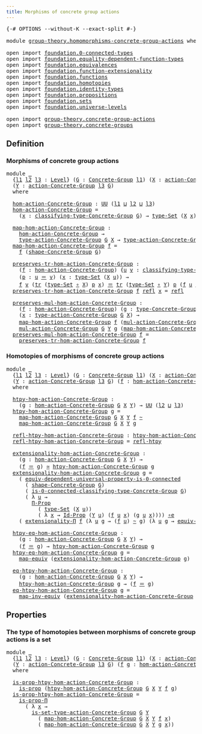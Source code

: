 ```yaml
---
title: Morphisms of concrete group actions
---
```


<pre class="Agda"><a id="61" class="Symbol">{-#</a> <a id="65" class="Keyword">OPTIONS</a> <a id="73" class="Pragma">--without-K</a> <a id="85" class="Pragma">--exact-split</a> <a id="99" class="Symbol">#-}</a>

<a id="104" class="Keyword">module</a> <a id="111" href="group-theory.homomorphisms-concrete-group-actions.html" class="Module">group-theory.homomorphisms-concrete-group-actions</a> <a id="161" class="Keyword">where</a>

<a id="168" class="Keyword">open</a> <a id="173" class="Keyword">import</a> <a id="180" href="foundation.0-connected-types.html" class="Module">foundation.0-connected-types</a>
<a id="209" class="Keyword">open</a> <a id="214" class="Keyword">import</a> <a id="221" href="foundation.equality-dependent-function-types.html" class="Module">foundation.equality-dependent-function-types</a>
<a id="266" class="Keyword">open</a> <a id="271" class="Keyword">import</a> <a id="278" href="foundation.equivalences.html" class="Module">foundation.equivalences</a>
<a id="302" class="Keyword">open</a> <a id="307" class="Keyword">import</a> <a id="314" href="foundation.function-extensionality.html" class="Module">foundation.function-extensionality</a>
<a id="349" class="Keyword">open</a> <a id="354" class="Keyword">import</a> <a id="361" href="foundation.functions.html" class="Module">foundation.functions</a>
<a id="382" class="Keyword">open</a> <a id="387" class="Keyword">import</a> <a id="394" href="foundation.homotopies.html" class="Module">foundation.homotopies</a>
<a id="416" class="Keyword">open</a> <a id="421" class="Keyword">import</a> <a id="428" href="foundation.identity-types.html" class="Module">foundation.identity-types</a>
<a id="454" class="Keyword">open</a> <a id="459" class="Keyword">import</a> <a id="466" href="foundation.propositions.html" class="Module">foundation.propositions</a>
<a id="490" class="Keyword">open</a> <a id="495" class="Keyword">import</a> <a id="502" href="foundation.sets.html" class="Module">foundation.sets</a>
<a id="518" class="Keyword">open</a> <a id="523" class="Keyword">import</a> <a id="530" href="foundation.universe-levels.html" class="Module">foundation.universe-levels</a>

<a id="558" class="Keyword">open</a> <a id="563" class="Keyword">import</a> <a id="570" href="group-theory.concrete-group-actions.html" class="Module">group-theory.concrete-group-actions</a>
<a id="606" class="Keyword">open</a> <a id="611" class="Keyword">import</a> <a id="618" href="group-theory.concrete-groups.html" class="Module">group-theory.concrete-groups</a>
</pre>
## Definition

### Morphisms of concrete group actions

<pre class="Agda"><a id="716" class="Keyword">module</a> <a id="723" href="group-theory.homomorphisms-concrete-group-actions.html#723" class="Module">_</a>
  <a id="727" class="Symbol">{</a><a id="728" href="group-theory.homomorphisms-concrete-group-actions.html#728" class="Bound">l1</a> <a id="731" href="group-theory.homomorphisms-concrete-group-actions.html#731" class="Bound">l2</a> <a id="734" href="group-theory.homomorphisms-concrete-group-actions.html#734" class="Bound">l3</a> <a id="737" class="Symbol">:</a> <a id="739" href="Agda.Primitive.html#597" class="Postulate">Level</a><a id="744" class="Symbol">}</a> <a id="746" class="Symbol">(</a><a id="747" href="group-theory.homomorphisms-concrete-group-actions.html#747" class="Bound">G</a> <a id="749" class="Symbol">:</a> <a id="751" href="group-theory.concrete-groups.html#2030" class="Function">Concrete-Group</a> <a id="766" href="group-theory.homomorphisms-concrete-group-actions.html#728" class="Bound">l1</a><a id="768" class="Symbol">)</a> <a id="770" class="Symbol">(</a><a id="771" href="group-theory.homomorphisms-concrete-group-actions.html#771" class="Bound">X</a> <a id="773" class="Symbol">:</a> <a id="775" href="group-theory.concrete-group-actions.html#807" class="Function">action-Concrete-Group</a> <a id="797" href="group-theory.homomorphisms-concrete-group-actions.html#731" class="Bound">l2</a> <a id="800" href="group-theory.homomorphisms-concrete-group-actions.html#747" class="Bound">G</a><a id="801" class="Symbol">)</a>
  <a id="805" class="Symbol">(</a><a id="806" href="group-theory.homomorphisms-concrete-group-actions.html#806" class="Bound">Y</a> <a id="808" class="Symbol">:</a> <a id="810" href="group-theory.concrete-group-actions.html#807" class="Function">action-Concrete-Group</a> <a id="832" href="group-theory.homomorphisms-concrete-group-actions.html#734" class="Bound">l3</a> <a id="835" href="group-theory.homomorphisms-concrete-group-actions.html#747" class="Bound">G</a><a id="836" class="Symbol">)</a>
  <a id="840" class="Keyword">where</a>

  <a id="849" href="group-theory.homomorphisms-concrete-group-actions.html#849" class="Function">hom-action-Concrete-Group</a> <a id="875" class="Symbol">:</a> <a id="877" href="foundation-core.universe-levels.html#235" class="Primitive">UU</a> <a id="880" class="Symbol">(</a><a id="881" href="group-theory.homomorphisms-concrete-group-actions.html#728" class="Bound">l1</a> <a id="884" href="Agda.Primitive.html#810" class="Primitive Operator">⊔</a> <a id="886" href="group-theory.homomorphisms-concrete-group-actions.html#731" class="Bound">l2</a> <a id="889" href="Agda.Primitive.html#810" class="Primitive Operator">⊔</a> <a id="891" href="group-theory.homomorphisms-concrete-group-actions.html#734" class="Bound">l3</a><a id="893" class="Symbol">)</a>
  <a id="897" href="group-theory.homomorphisms-concrete-group-actions.html#849" class="Function">hom-action-Concrete-Group</a> <a id="923" class="Symbol">=</a>
    <a id="929" class="Symbol">(</a><a id="930" href="group-theory.homomorphisms-concrete-group-actions.html#930" class="Bound">x</a> <a id="932" class="Symbol">:</a> <a id="934" href="group-theory.concrete-groups.html#2431" class="Function">classifying-type-Concrete-Group</a> <a id="966" href="group-theory.homomorphisms-concrete-group-actions.html#747" class="Bound">G</a><a id="967" class="Symbol">)</a> <a id="969" class="Symbol">→</a> <a id="971" href="foundation-core.sets.html#1304" class="Function">type-Set</a> <a id="980" class="Symbol">(</a><a id="981" href="group-theory.homomorphisms-concrete-group-actions.html#771" class="Bound">X</a> <a id="983" href="group-theory.homomorphisms-concrete-group-actions.html#930" class="Bound">x</a><a id="984" class="Symbol">)</a> <a id="986" class="Symbol">→</a> <a id="988" href="foundation-core.sets.html#1304" class="Function">type-Set</a> <a id="997" class="Symbol">(</a><a id="998" href="group-theory.homomorphisms-concrete-group-actions.html#806" class="Bound">Y</a> <a id="1000" href="group-theory.homomorphisms-concrete-group-actions.html#930" class="Bound">x</a><a id="1001" class="Symbol">)</a>

  <a id="1006" href="group-theory.homomorphisms-concrete-group-actions.html#1006" class="Function">map-hom-action-Concrete-Group</a> <a id="1036" class="Symbol">:</a>
    <a id="1042" href="group-theory.homomorphisms-concrete-group-actions.html#849" class="Function">hom-action-Concrete-Group</a> <a id="1068" class="Symbol">→</a>
    <a id="1074" href="group-theory.concrete-group-actions.html#1115" class="Function">type-action-Concrete-Group</a> <a id="1101" href="group-theory.homomorphisms-concrete-group-actions.html#747" class="Bound">G</a> <a id="1103" href="group-theory.homomorphisms-concrete-group-actions.html#771" class="Bound">X</a> <a id="1105" class="Symbol">→</a> <a id="1107" href="group-theory.concrete-group-actions.html#1115" class="Function">type-action-Concrete-Group</a> <a id="1134" href="group-theory.homomorphisms-concrete-group-actions.html#747" class="Bound">G</a> <a id="1136" href="group-theory.homomorphisms-concrete-group-actions.html#806" class="Bound">Y</a>
  <a id="1140" href="group-theory.homomorphisms-concrete-group-actions.html#1006" class="Function">map-hom-action-Concrete-Group</a> <a id="1170" href="group-theory.homomorphisms-concrete-group-actions.html#1170" class="Bound">f</a> <a id="1172" class="Symbol">=</a>
    <a id="1178" href="group-theory.homomorphisms-concrete-group-actions.html#1170" class="Bound">f</a> <a id="1180" class="Symbol">(</a><a id="1181" href="group-theory.concrete-groups.html#2561" class="Function">shape-Concrete-Group</a> <a id="1202" href="group-theory.homomorphisms-concrete-group-actions.html#747" class="Bound">G</a><a id="1203" class="Symbol">)</a>

  <a id="1208" href="group-theory.homomorphisms-concrete-group-actions.html#1208" class="Function">preserves-tr-hom-action-Concrete-Group</a> <a id="1247" class="Symbol">:</a>
    <a id="1253" class="Symbol">(</a><a id="1254" href="group-theory.homomorphisms-concrete-group-actions.html#1254" class="Bound">f</a> <a id="1256" class="Symbol">:</a> <a id="1258" href="group-theory.homomorphisms-concrete-group-actions.html#849" class="Function">hom-action-Concrete-Group</a><a id="1283" class="Symbol">)</a> <a id="1285" class="Symbol">{</a><a id="1286" href="group-theory.homomorphisms-concrete-group-actions.html#1286" class="Bound">u</a> <a id="1288" href="group-theory.homomorphisms-concrete-group-actions.html#1288" class="Bound">v</a> <a id="1290" class="Symbol">:</a> <a id="1292" href="group-theory.concrete-groups.html#2431" class="Function">classifying-type-Concrete-Group</a> <a id="1324" href="group-theory.homomorphisms-concrete-group-actions.html#747" class="Bound">G</a><a id="1325" class="Symbol">}</a>
    <a id="1331" class="Symbol">(</a><a id="1332" href="group-theory.homomorphisms-concrete-group-actions.html#1332" class="Bound">p</a> <a id="1334" class="Symbol">:</a> <a id="1336" href="group-theory.homomorphisms-concrete-group-actions.html#1286" class="Bound">u</a> <a id="1338" href="foundation-core.identity-types.html#1865" class="Function Operator">＝</a> <a id="1340" href="group-theory.homomorphisms-concrete-group-actions.html#1288" class="Bound">v</a><a id="1341" class="Symbol">)</a> <a id="1343" class="Symbol">(</a><a id="1344" href="group-theory.homomorphisms-concrete-group-actions.html#1344" class="Bound">x</a> <a id="1346" class="Symbol">:</a> <a id="1348" href="foundation-core.sets.html#1304" class="Function">type-Set</a> <a id="1357" class="Symbol">(</a><a id="1358" href="group-theory.homomorphisms-concrete-group-actions.html#771" class="Bound">X</a> <a id="1360" href="group-theory.homomorphisms-concrete-group-actions.html#1286" class="Bound">u</a><a id="1361" class="Symbol">))</a> <a id="1364" class="Symbol">→</a>
    <a id="1370" href="group-theory.homomorphisms-concrete-group-actions.html#1254" class="Bound">f</a> <a id="1372" href="group-theory.homomorphisms-concrete-group-actions.html#1288" class="Bound">v</a> <a id="1374" class="Symbol">(</a><a id="1375" href="foundation-core.identity-types.html#5702" class="Function">tr</a> <a id="1378" class="Symbol">(</a><a id="1379" href="foundation-core.sets.html#1304" class="Function">type-Set</a> <a id="1388" href="foundation-core.functions.html#420" class="Function Operator">∘</a> <a id="1390" href="group-theory.homomorphisms-concrete-group-actions.html#771" class="Bound">X</a><a id="1391" class="Symbol">)</a> <a id="1393" href="group-theory.homomorphisms-concrete-group-actions.html#1332" class="Bound">p</a> <a id="1395" href="group-theory.homomorphisms-concrete-group-actions.html#1344" class="Bound">x</a><a id="1396" class="Symbol">)</a> <a id="1398" href="foundation-core.identity-types.html#1865" class="Function Operator">＝</a> <a id="1400" href="foundation-core.identity-types.html#5702" class="Function">tr</a> <a id="1403" class="Symbol">(</a><a id="1404" href="foundation-core.sets.html#1304" class="Function">type-Set</a> <a id="1413" href="foundation-core.functions.html#420" class="Function Operator">∘</a> <a id="1415" href="group-theory.homomorphisms-concrete-group-actions.html#806" class="Bound">Y</a><a id="1416" class="Symbol">)</a> <a id="1418" href="group-theory.homomorphisms-concrete-group-actions.html#1332" class="Bound">p</a> <a id="1420" class="Symbol">(</a><a id="1421" href="group-theory.homomorphisms-concrete-group-actions.html#1254" class="Bound">f</a> <a id="1423" href="group-theory.homomorphisms-concrete-group-actions.html#1286" class="Bound">u</a> <a id="1425" href="group-theory.homomorphisms-concrete-group-actions.html#1344" class="Bound">x</a><a id="1426" class="Symbol">)</a>
  <a id="1430" href="group-theory.homomorphisms-concrete-group-actions.html#1208" class="Function">preserves-tr-hom-action-Concrete-Group</a> <a id="1469" href="group-theory.homomorphisms-concrete-group-actions.html#1469" class="Bound">f</a> <a id="1471" href="foundation-core.identity-types.html#1820" class="InductiveConstructor">refl</a> <a id="1476" href="group-theory.homomorphisms-concrete-group-actions.html#1476" class="Bound">x</a> <a id="1478" class="Symbol">=</a> <a id="1480" href="foundation-core.identity-types.html#1820" class="InductiveConstructor">refl</a>

  <a id="1488" href="group-theory.homomorphisms-concrete-group-actions.html#1488" class="Function">preserves-mul-hom-action-Concrete-Group</a> <a id="1528" class="Symbol">:</a>
    <a id="1534" class="Symbol">(</a><a id="1535" href="group-theory.homomorphisms-concrete-group-actions.html#1535" class="Bound">f</a> <a id="1537" class="Symbol">:</a> <a id="1539" href="group-theory.homomorphisms-concrete-group-actions.html#849" class="Function">hom-action-Concrete-Group</a><a id="1564" class="Symbol">)</a> <a id="1566" class="Symbol">(</a><a id="1567" href="group-theory.homomorphisms-concrete-group-actions.html#1567" class="Bound">g</a> <a id="1569" class="Symbol">:</a> <a id="1571" href="group-theory.concrete-groups.html#3441" class="Function">type-Concrete-Group</a> <a id="1591" href="group-theory.homomorphisms-concrete-group-actions.html#747" class="Bound">G</a><a id="1592" class="Symbol">)</a>
    <a id="1598" class="Symbol">(</a><a id="1599" href="group-theory.homomorphisms-concrete-group-actions.html#1599" class="Bound">x</a> <a id="1601" class="Symbol">:</a> <a id="1603" href="group-theory.concrete-group-actions.html#1115" class="Function">type-action-Concrete-Group</a> <a id="1630" href="group-theory.homomorphisms-concrete-group-actions.html#747" class="Bound">G</a> <a id="1632" href="group-theory.homomorphisms-concrete-group-actions.html#771" class="Bound">X</a><a id="1633" class="Symbol">)</a> <a id="1635" class="Symbol">→</a>
    <a id="1641" href="group-theory.homomorphisms-concrete-group-actions.html#1006" class="Function">map-hom-action-Concrete-Group</a> <a id="1671" href="group-theory.homomorphisms-concrete-group-actions.html#1535" class="Bound">f</a> <a id="1673" class="Symbol">(</a><a id="1674" href="group-theory.concrete-group-actions.html#1372" class="Function">mul-action-Concrete-Group</a> <a id="1700" href="group-theory.homomorphisms-concrete-group-actions.html#747" class="Bound">G</a> <a id="1702" href="group-theory.homomorphisms-concrete-group-actions.html#771" class="Bound">X</a> <a id="1704" href="group-theory.homomorphisms-concrete-group-actions.html#1567" class="Bound">g</a> <a id="1706" href="group-theory.homomorphisms-concrete-group-actions.html#1599" class="Bound">x</a><a id="1707" class="Symbol">)</a> <a id="1709" href="foundation-core.identity-types.html#1865" class="Function Operator">＝</a>
    <a id="1715" href="group-theory.concrete-group-actions.html#1372" class="Function">mul-action-Concrete-Group</a> <a id="1741" href="group-theory.homomorphisms-concrete-group-actions.html#747" class="Bound">G</a> <a id="1743" href="group-theory.homomorphisms-concrete-group-actions.html#806" class="Bound">Y</a> <a id="1745" href="group-theory.homomorphisms-concrete-group-actions.html#1567" class="Bound">g</a> <a id="1747" class="Symbol">(</a><a id="1748" href="group-theory.homomorphisms-concrete-group-actions.html#1006" class="Function">map-hom-action-Concrete-Group</a> <a id="1778" href="group-theory.homomorphisms-concrete-group-actions.html#1535" class="Bound">f</a> <a id="1780" href="group-theory.homomorphisms-concrete-group-actions.html#1599" class="Bound">x</a><a id="1781" class="Symbol">)</a>
  <a id="1785" href="group-theory.homomorphisms-concrete-group-actions.html#1488" class="Function">preserves-mul-hom-action-Concrete-Group</a> <a id="1825" href="group-theory.homomorphisms-concrete-group-actions.html#1825" class="Bound">f</a> <a id="1827" class="Symbol">=</a>
    <a id="1833" href="group-theory.homomorphisms-concrete-group-actions.html#1208" class="Function">preserves-tr-hom-action-Concrete-Group</a> <a id="1872" href="group-theory.homomorphisms-concrete-group-actions.html#1825" class="Bound">f</a>
</pre>
### Homotopies of morphisms of concrete group actions

<pre class="Agda"><a id="1942" class="Keyword">module</a> <a id="1949" href="group-theory.homomorphisms-concrete-group-actions.html#1949" class="Module">_</a>
  <a id="1953" class="Symbol">{</a><a id="1954" href="group-theory.homomorphisms-concrete-group-actions.html#1954" class="Bound">l1</a> <a id="1957" href="group-theory.homomorphisms-concrete-group-actions.html#1957" class="Bound">l2</a> <a id="1960" href="group-theory.homomorphisms-concrete-group-actions.html#1960" class="Bound">l3</a> <a id="1963" class="Symbol">:</a> <a id="1965" href="Agda.Primitive.html#597" class="Postulate">Level</a><a id="1970" class="Symbol">}</a> <a id="1972" class="Symbol">(</a><a id="1973" href="group-theory.homomorphisms-concrete-group-actions.html#1973" class="Bound">G</a> <a id="1975" class="Symbol">:</a> <a id="1977" href="group-theory.concrete-groups.html#2030" class="Function">Concrete-Group</a> <a id="1992" href="group-theory.homomorphisms-concrete-group-actions.html#1954" class="Bound">l1</a><a id="1994" class="Symbol">)</a> <a id="1996" class="Symbol">(</a><a id="1997" href="group-theory.homomorphisms-concrete-group-actions.html#1997" class="Bound">X</a> <a id="1999" class="Symbol">:</a> <a id="2001" href="group-theory.concrete-group-actions.html#807" class="Function">action-Concrete-Group</a> <a id="2023" href="group-theory.homomorphisms-concrete-group-actions.html#1957" class="Bound">l2</a> <a id="2026" href="group-theory.homomorphisms-concrete-group-actions.html#1973" class="Bound">G</a><a id="2027" class="Symbol">)</a>
  <a id="2031" class="Symbol">(</a><a id="2032" href="group-theory.homomorphisms-concrete-group-actions.html#2032" class="Bound">Y</a> <a id="2034" class="Symbol">:</a> <a id="2036" href="group-theory.concrete-group-actions.html#807" class="Function">action-Concrete-Group</a> <a id="2058" href="group-theory.homomorphisms-concrete-group-actions.html#1960" class="Bound">l3</a> <a id="2061" href="group-theory.homomorphisms-concrete-group-actions.html#1973" class="Bound">G</a><a id="2062" class="Symbol">)</a> <a id="2064" class="Symbol">(</a><a id="2065" href="group-theory.homomorphisms-concrete-group-actions.html#2065" class="Bound">f</a> <a id="2067" class="Symbol">:</a> <a id="2069" href="group-theory.homomorphisms-concrete-group-actions.html#849" class="Function">hom-action-Concrete-Group</a> <a id="2095" href="group-theory.homomorphisms-concrete-group-actions.html#1973" class="Bound">G</a> <a id="2097" href="group-theory.homomorphisms-concrete-group-actions.html#1997" class="Bound">X</a> <a id="2099" href="group-theory.homomorphisms-concrete-group-actions.html#2032" class="Bound">Y</a><a id="2100" class="Symbol">)</a>
  <a id="2104" class="Keyword">where</a>

  <a id="2113" href="group-theory.homomorphisms-concrete-group-actions.html#2113" class="Function">htpy-hom-action-Concrete-Group</a> <a id="2144" class="Symbol">:</a>
    <a id="2150" class="Symbol">(</a><a id="2151" href="group-theory.homomorphisms-concrete-group-actions.html#2151" class="Bound">g</a> <a id="2153" class="Symbol">:</a> <a id="2155" href="group-theory.homomorphisms-concrete-group-actions.html#849" class="Function">hom-action-Concrete-Group</a> <a id="2181" href="group-theory.homomorphisms-concrete-group-actions.html#1973" class="Bound">G</a> <a id="2183" href="group-theory.homomorphisms-concrete-group-actions.html#1997" class="Bound">X</a> <a id="2185" href="group-theory.homomorphisms-concrete-group-actions.html#2032" class="Bound">Y</a><a id="2186" class="Symbol">)</a> <a id="2188" class="Symbol">→</a> <a id="2190" href="foundation-core.universe-levels.html#235" class="Primitive">UU</a> <a id="2193" class="Symbol">(</a><a id="2194" href="group-theory.homomorphisms-concrete-group-actions.html#1957" class="Bound">l2</a> <a id="2197" href="Agda.Primitive.html#810" class="Primitive Operator">⊔</a> <a id="2199" href="group-theory.homomorphisms-concrete-group-actions.html#1960" class="Bound">l3</a><a id="2201" class="Symbol">)</a>
  <a id="2205" href="group-theory.homomorphisms-concrete-group-actions.html#2113" class="Function">htpy-hom-action-Concrete-Group</a> <a id="2236" href="group-theory.homomorphisms-concrete-group-actions.html#2236" class="Bound">g</a> <a id="2238" class="Symbol">=</a>
    <a id="2244" href="group-theory.homomorphisms-concrete-group-actions.html#1006" class="Function">map-hom-action-Concrete-Group</a> <a id="2274" href="group-theory.homomorphisms-concrete-group-actions.html#1973" class="Bound">G</a> <a id="2276" href="group-theory.homomorphisms-concrete-group-actions.html#1997" class="Bound">X</a> <a id="2278" href="group-theory.homomorphisms-concrete-group-actions.html#2032" class="Bound">Y</a> <a id="2280" href="group-theory.homomorphisms-concrete-group-actions.html#2065" class="Bound">f</a> <a id="2282" href="foundation-core.homotopies.html#627" class="Function Operator">~</a>
    <a id="2288" href="group-theory.homomorphisms-concrete-group-actions.html#1006" class="Function">map-hom-action-Concrete-Group</a> <a id="2318" href="group-theory.homomorphisms-concrete-group-actions.html#1973" class="Bound">G</a> <a id="2320" href="group-theory.homomorphisms-concrete-group-actions.html#1997" class="Bound">X</a> <a id="2322" href="group-theory.homomorphisms-concrete-group-actions.html#2032" class="Bound">Y</a> <a id="2324" href="group-theory.homomorphisms-concrete-group-actions.html#2236" class="Bound">g</a>

  <a id="2329" href="group-theory.homomorphisms-concrete-group-actions.html#2329" class="Function">refl-htpy-hom-action-Concrete-Group</a> <a id="2365" class="Symbol">:</a> <a id="2367" href="group-theory.homomorphisms-concrete-group-actions.html#2113" class="Function">htpy-hom-action-Concrete-Group</a> <a id="2398" href="group-theory.homomorphisms-concrete-group-actions.html#2065" class="Bound">f</a>
  <a id="2402" href="group-theory.homomorphisms-concrete-group-actions.html#2329" class="Function">refl-htpy-hom-action-Concrete-Group</a> <a id="2438" class="Symbol">=</a> <a id="2440" href="foundation-core.homotopies.html#741" class="Function">refl-htpy</a>

  <a id="2453" href="group-theory.homomorphisms-concrete-group-actions.html#2453" class="Function">extensionality-hom-action-Concrete-Group</a> <a id="2494" class="Symbol">:</a>
    <a id="2500" class="Symbol">(</a><a id="2501" href="group-theory.homomorphisms-concrete-group-actions.html#2501" class="Bound">g</a> <a id="2503" class="Symbol">:</a> <a id="2505" href="group-theory.homomorphisms-concrete-group-actions.html#849" class="Function">hom-action-Concrete-Group</a> <a id="2531" href="group-theory.homomorphisms-concrete-group-actions.html#1973" class="Bound">G</a> <a id="2533" href="group-theory.homomorphisms-concrete-group-actions.html#1997" class="Bound">X</a> <a id="2535" href="group-theory.homomorphisms-concrete-group-actions.html#2032" class="Bound">Y</a><a id="2536" class="Symbol">)</a> <a id="2538" class="Symbol">→</a>
    <a id="2544" class="Symbol">(</a><a id="2545" href="group-theory.homomorphisms-concrete-group-actions.html#2065" class="Bound">f</a> <a id="2547" href="foundation-core.identity-types.html#1865" class="Function Operator">＝</a> <a id="2549" href="group-theory.homomorphisms-concrete-group-actions.html#2501" class="Bound">g</a><a id="2550" class="Symbol">)</a> <a id="2552" href="foundation-core.equivalences.html#1621" class="Function Operator">≃</a> <a id="2554" href="group-theory.homomorphisms-concrete-group-actions.html#2113" class="Function">htpy-hom-action-Concrete-Group</a> <a id="2585" href="group-theory.homomorphisms-concrete-group-actions.html#2501" class="Bound">g</a>
  <a id="2589" href="group-theory.homomorphisms-concrete-group-actions.html#2453" class="Function">extensionality-hom-action-Concrete-Group</a> <a id="2630" href="group-theory.homomorphisms-concrete-group-actions.html#2630" class="Bound">g</a> <a id="2632" class="Symbol">=</a>
    <a id="2638" class="Symbol">(</a> <a id="2640" href="foundation.0-connected-types.html#3433" class="Function">equiv-dependent-universal-property-is-0-connected</a>
      <a id="2696" class="Symbol">(</a> <a id="2698" href="group-theory.concrete-groups.html#2561" class="Function">shape-Concrete-Group</a> <a id="2719" href="group-theory.homomorphisms-concrete-group-actions.html#1973" class="Bound">G</a><a id="2720" class="Symbol">)</a>
      <a id="2728" class="Symbol">(</a> <a id="2730" href="group-theory.concrete-groups.html#2685" class="Function">is-0-connected-classifying-type-Concrete-Group</a> <a id="2777" href="group-theory.homomorphisms-concrete-group-actions.html#1973" class="Bound">G</a><a id="2778" class="Symbol">)</a>
      <a id="2786" class="Symbol">(</a> <a id="2788" class="Symbol">λ</a> <a id="2790" href="group-theory.homomorphisms-concrete-group-actions.html#2790" class="Bound">u</a> <a id="2792" class="Symbol">→</a>
        <a id="2802" href="foundation-core.propositions.html#6694" class="Function">Π-Prop</a>
          <a id="2819" class="Symbol">(</a> <a id="2821" href="foundation-core.sets.html#1304" class="Function">type-Set</a> <a id="2830" class="Symbol">(</a><a id="2831" href="group-theory.homomorphisms-concrete-group-actions.html#1997" class="Bound">X</a> <a id="2833" href="group-theory.homomorphisms-concrete-group-actions.html#2790" class="Bound">u</a><a id="2834" class="Symbol">))</a>
          <a id="2847" class="Symbol">(</a> <a id="2849" class="Symbol">λ</a> <a id="2851" href="group-theory.homomorphisms-concrete-group-actions.html#2851" class="Bound">x</a> <a id="2853" class="Symbol">→</a> <a id="2855" href="foundation-core.sets.html#1420" class="Function">Id-Prop</a> <a id="2863" class="Symbol">(</a><a id="2864" href="group-theory.homomorphisms-concrete-group-actions.html#2032" class="Bound">Y</a> <a id="2866" href="group-theory.homomorphisms-concrete-group-actions.html#2790" class="Bound">u</a><a id="2867" class="Symbol">)</a> <a id="2869" class="Symbol">(</a><a id="2870" href="group-theory.homomorphisms-concrete-group-actions.html#2065" class="Bound">f</a> <a id="2872" href="group-theory.homomorphisms-concrete-group-actions.html#2790" class="Bound">u</a> <a id="2874" href="group-theory.homomorphisms-concrete-group-actions.html#2851" class="Bound">x</a><a id="2875" class="Symbol">)</a> <a id="2877" class="Symbol">(</a><a id="2878" href="group-theory.homomorphisms-concrete-group-actions.html#2630" class="Bound">g</a> <a id="2880" href="group-theory.homomorphisms-concrete-group-actions.html#2790" class="Bound">u</a> <a id="2882" href="group-theory.homomorphisms-concrete-group-actions.html#2851" class="Bound">x</a><a id="2883" class="Symbol">))))</a> <a id="2888" href="foundation-core.equivalences.html#7869" class="Function Operator">∘e</a>
    <a id="2895" class="Symbol">(</a> <a id="2897" href="foundation.equality-dependent-function-types.html#2331" class="Function">extensionality-Π</a> <a id="2914" href="group-theory.homomorphisms-concrete-group-actions.html#2065" class="Bound">f</a> <a id="2916" class="Symbol">(λ</a> <a id="2919" href="group-theory.homomorphisms-concrete-group-actions.html#2919" class="Bound">u</a> <a id="2921" href="group-theory.homomorphisms-concrete-group-actions.html#2921" class="Bound">g</a> <a id="2923" class="Symbol">→</a> <a id="2925" class="Symbol">(</a><a id="2926" href="group-theory.homomorphisms-concrete-group-actions.html#2065" class="Bound">f</a> <a id="2928" href="group-theory.homomorphisms-concrete-group-actions.html#2919" class="Bound">u</a><a id="2929" class="Symbol">)</a> <a id="2931" href="foundation-core.homotopies.html#627" class="Function Operator">~</a> <a id="2933" href="group-theory.homomorphisms-concrete-group-actions.html#2921" class="Bound">g</a><a id="2934" class="Symbol">)</a> <a id="2936" class="Symbol">(λ</a> <a id="2939" href="group-theory.homomorphisms-concrete-group-actions.html#2939" class="Bound">u</a> <a id="2941" href="group-theory.homomorphisms-concrete-group-actions.html#2941" class="Bound">g</a> <a id="2943" class="Symbol">→</a> <a id="2945" href="foundation-core.function-extensionality.html#1301" class="Function">equiv-funext</a><a id="2957" class="Symbol">)</a> <a id="2959" href="group-theory.homomorphisms-concrete-group-actions.html#2630" class="Bound">g</a><a id="2960" class="Symbol">)</a>

  <a id="2965" href="group-theory.homomorphisms-concrete-group-actions.html#2965" class="Function">htpy-eq-hom-action-Concrete-Group</a> <a id="2999" class="Symbol">:</a>
    <a id="3005" class="Symbol">(</a><a id="3006" href="group-theory.homomorphisms-concrete-group-actions.html#3006" class="Bound">g</a> <a id="3008" class="Symbol">:</a> <a id="3010" href="group-theory.homomorphisms-concrete-group-actions.html#849" class="Function">hom-action-Concrete-Group</a> <a id="3036" href="group-theory.homomorphisms-concrete-group-actions.html#1973" class="Bound">G</a> <a id="3038" href="group-theory.homomorphisms-concrete-group-actions.html#1997" class="Bound">X</a> <a id="3040" href="group-theory.homomorphisms-concrete-group-actions.html#2032" class="Bound">Y</a><a id="3041" class="Symbol">)</a> <a id="3043" class="Symbol">→</a>
    <a id="3049" class="Symbol">(</a><a id="3050" href="group-theory.homomorphisms-concrete-group-actions.html#2065" class="Bound">f</a> <a id="3052" href="foundation-core.identity-types.html#1865" class="Function Operator">＝</a> <a id="3054" href="group-theory.homomorphisms-concrete-group-actions.html#3006" class="Bound">g</a><a id="3055" class="Symbol">)</a> <a id="3057" class="Symbol">→</a> <a id="3059" href="group-theory.homomorphisms-concrete-group-actions.html#2113" class="Function">htpy-hom-action-Concrete-Group</a> <a id="3090" href="group-theory.homomorphisms-concrete-group-actions.html#3006" class="Bound">g</a>
  <a id="3094" href="group-theory.homomorphisms-concrete-group-actions.html#2965" class="Function">htpy-eq-hom-action-Concrete-Group</a> <a id="3128" href="group-theory.homomorphisms-concrete-group-actions.html#3128" class="Bound">g</a> <a id="3130" class="Symbol">=</a>
    <a id="3136" href="foundation-core.equivalences.html#1821" class="Function">map-equiv</a> <a id="3146" class="Symbol">(</a><a id="3147" href="group-theory.homomorphisms-concrete-group-actions.html#2453" class="Function">extensionality-hom-action-Concrete-Group</a> <a id="3188" href="group-theory.homomorphisms-concrete-group-actions.html#3128" class="Bound">g</a><a id="3189" class="Symbol">)</a>

  <a id="3194" href="group-theory.homomorphisms-concrete-group-actions.html#3194" class="Function">eq-htpy-hom-action-Concrete-Group</a> <a id="3228" class="Symbol">:</a>
    <a id="3234" class="Symbol">(</a><a id="3235" href="group-theory.homomorphisms-concrete-group-actions.html#3235" class="Bound">g</a> <a id="3237" class="Symbol">:</a> <a id="3239" href="group-theory.homomorphisms-concrete-group-actions.html#849" class="Function">hom-action-Concrete-Group</a> <a id="3265" href="group-theory.homomorphisms-concrete-group-actions.html#1973" class="Bound">G</a> <a id="3267" href="group-theory.homomorphisms-concrete-group-actions.html#1997" class="Bound">X</a> <a id="3269" href="group-theory.homomorphisms-concrete-group-actions.html#2032" class="Bound">Y</a><a id="3270" class="Symbol">)</a> <a id="3272" class="Symbol">→</a>
    <a id="3278" href="group-theory.homomorphisms-concrete-group-actions.html#2113" class="Function">htpy-hom-action-Concrete-Group</a> <a id="3309" href="group-theory.homomorphisms-concrete-group-actions.html#3235" class="Bound">g</a> <a id="3311" class="Symbol">→</a> <a id="3313" class="Symbol">(</a><a id="3314" href="group-theory.homomorphisms-concrete-group-actions.html#2065" class="Bound">f</a> <a id="3316" href="foundation-core.identity-types.html#1865" class="Function Operator">＝</a> <a id="3318" href="group-theory.homomorphisms-concrete-group-actions.html#3235" class="Bound">g</a><a id="3319" class="Symbol">)</a>
  <a id="3323" href="group-theory.homomorphisms-concrete-group-actions.html#3194" class="Function">eq-htpy-hom-action-Concrete-Group</a> <a id="3357" href="group-theory.homomorphisms-concrete-group-actions.html#3357" class="Bound">g</a> <a id="3359" class="Symbol">=</a>
    <a id="3365" href="foundation-core.equivalences.html#5036" class="Function">map-inv-equiv</a> <a id="3379" class="Symbol">(</a><a id="3380" href="group-theory.homomorphisms-concrete-group-actions.html#2453" class="Function">extensionality-hom-action-Concrete-Group</a> <a id="3421" href="group-theory.homomorphisms-concrete-group-actions.html#3357" class="Bound">g</a><a id="3422" class="Symbol">)</a>
</pre>
## Properties

### The type of homotopies between morphisms of concrete group actions is a set

<pre class="Agda"><a id="3533" class="Keyword">module</a> <a id="3540" href="group-theory.homomorphisms-concrete-group-actions.html#3540" class="Module">_</a>
  <a id="3544" class="Symbol">{</a><a id="3545" href="group-theory.homomorphisms-concrete-group-actions.html#3545" class="Bound">l1</a> <a id="3548" href="group-theory.homomorphisms-concrete-group-actions.html#3548" class="Bound">l2</a> <a id="3551" href="group-theory.homomorphisms-concrete-group-actions.html#3551" class="Bound">l3</a> <a id="3554" class="Symbol">:</a> <a id="3556" href="Agda.Primitive.html#597" class="Postulate">Level</a><a id="3561" class="Symbol">}</a> <a id="3563" class="Symbol">(</a><a id="3564" href="group-theory.homomorphisms-concrete-group-actions.html#3564" class="Bound">G</a> <a id="3566" class="Symbol">:</a> <a id="3568" href="group-theory.concrete-groups.html#2030" class="Function">Concrete-Group</a> <a id="3583" href="group-theory.homomorphisms-concrete-group-actions.html#3545" class="Bound">l1</a><a id="3585" class="Symbol">)</a> <a id="3587" class="Symbol">(</a><a id="3588" href="group-theory.homomorphisms-concrete-group-actions.html#3588" class="Bound">X</a> <a id="3590" class="Symbol">:</a> <a id="3592" href="group-theory.concrete-group-actions.html#807" class="Function">action-Concrete-Group</a> <a id="3614" href="group-theory.homomorphisms-concrete-group-actions.html#3548" class="Bound">l2</a> <a id="3617" href="group-theory.homomorphisms-concrete-group-actions.html#3564" class="Bound">G</a><a id="3618" class="Symbol">)</a>
  <a id="3622" class="Symbol">(</a><a id="3623" href="group-theory.homomorphisms-concrete-group-actions.html#3623" class="Bound">Y</a> <a id="3625" class="Symbol">:</a> <a id="3627" href="group-theory.concrete-group-actions.html#807" class="Function">action-Concrete-Group</a> <a id="3649" href="group-theory.homomorphisms-concrete-group-actions.html#3551" class="Bound">l3</a> <a id="3652" href="group-theory.homomorphisms-concrete-group-actions.html#3564" class="Bound">G</a><a id="3653" class="Symbol">)</a> <a id="3655" class="Symbol">(</a><a id="3656" href="group-theory.homomorphisms-concrete-group-actions.html#3656" class="Bound">f</a> <a id="3658" href="group-theory.homomorphisms-concrete-group-actions.html#3658" class="Bound">g</a> <a id="3660" class="Symbol">:</a> <a id="3662" href="group-theory.homomorphisms-concrete-group-actions.html#849" class="Function">hom-action-Concrete-Group</a> <a id="3688" href="group-theory.homomorphisms-concrete-group-actions.html#3564" class="Bound">G</a> <a id="3690" href="group-theory.homomorphisms-concrete-group-actions.html#3588" class="Bound">X</a> <a id="3692" href="group-theory.homomorphisms-concrete-group-actions.html#3623" class="Bound">Y</a><a id="3693" class="Symbol">)</a>
  <a id="3697" class="Keyword">where</a>

  <a id="3706" href="group-theory.homomorphisms-concrete-group-actions.html#3706" class="Function">is-prop-htpy-hom-action-Concrete-Group</a> <a id="3745" class="Symbol">:</a>
    <a id="3751" href="foundation-core.propositions.html#1309" class="Function">is-prop</a> <a id="3759" class="Symbol">(</a><a id="3760" href="group-theory.homomorphisms-concrete-group-actions.html#2113" class="Function">htpy-hom-action-Concrete-Group</a> <a id="3791" href="group-theory.homomorphisms-concrete-group-actions.html#3564" class="Bound">G</a> <a id="3793" href="group-theory.homomorphisms-concrete-group-actions.html#3588" class="Bound">X</a> <a id="3795" href="group-theory.homomorphisms-concrete-group-actions.html#3623" class="Bound">Y</a> <a id="3797" href="group-theory.homomorphisms-concrete-group-actions.html#3656" class="Bound">f</a> <a id="3799" href="group-theory.homomorphisms-concrete-group-actions.html#3658" class="Bound">g</a><a id="3800" class="Symbol">)</a>
  <a id="3804" href="group-theory.homomorphisms-concrete-group-actions.html#3706" class="Function">is-prop-htpy-hom-action-Concrete-Group</a> <a id="3843" class="Symbol">=</a>
    <a id="3849" href="foundation-core.propositions.html#6158" class="Function">is-prop-Π</a>
      <a id="3865" class="Symbol">(</a> <a id="3867" class="Symbol">λ</a> <a id="3869" href="group-theory.homomorphisms-concrete-group-actions.html#3869" class="Bound">x</a> <a id="3871" class="Symbol">→</a>
        <a id="3881" href="group-theory.concrete-group-actions.html#1219" class="Function">is-set-type-action-Concrete-Group</a> <a id="3915" href="group-theory.homomorphisms-concrete-group-actions.html#3564" class="Bound">G</a> <a id="3917" href="group-theory.homomorphisms-concrete-group-actions.html#3623" class="Bound">Y</a>
          <a id="3929" class="Symbol">(</a> <a id="3931" href="group-theory.homomorphisms-concrete-group-actions.html#1006" class="Function">map-hom-action-Concrete-Group</a> <a id="3961" href="group-theory.homomorphisms-concrete-group-actions.html#3564" class="Bound">G</a> <a id="3963" href="group-theory.homomorphisms-concrete-group-actions.html#3588" class="Bound">X</a> <a id="3965" href="group-theory.homomorphisms-concrete-group-actions.html#3623" class="Bound">Y</a> <a id="3967" href="group-theory.homomorphisms-concrete-group-actions.html#3656" class="Bound">f</a> <a id="3969" href="group-theory.homomorphisms-concrete-group-actions.html#3869" class="Bound">x</a><a id="3970" class="Symbol">)</a>
          <a id="3982" class="Symbol">(</a> <a id="3984" href="group-theory.homomorphisms-concrete-group-actions.html#1006" class="Function">map-hom-action-Concrete-Group</a> <a id="4014" href="group-theory.homomorphisms-concrete-group-actions.html#3564" class="Bound">G</a> <a id="4016" href="group-theory.homomorphisms-concrete-group-actions.html#3588" class="Bound">X</a> <a id="4018" href="group-theory.homomorphisms-concrete-group-actions.html#3623" class="Bound">Y</a> <a id="4020" href="group-theory.homomorphisms-concrete-group-actions.html#3658" class="Bound">g</a> <a id="4022" href="group-theory.homomorphisms-concrete-group-actions.html#3869" class="Bound">x</a><a id="4023" class="Symbol">))</a>
</pre>